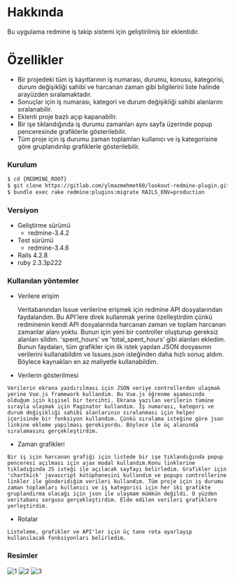# Hakkında
  Bu uygulama redmine iş takip sistemi için geliştirilmiş bir eklentidir. 
  
# Özellikler  
  -  Bir projedeki tüm iş kayıtlarının iş numarası, durumu, konusu, kategorisi, durum değişikliği sahibi ve harcanan zaman gibi bilgilerini liste halinde arayüzden sıralamaktadır.
  -  Sonuçlar için iş numarası, kategori ve durum değişikliği sahibi alanlarını sıralanabilir.
  -  Eklenti proje bazlı açıp kapanabilir.
  -  Bir işe tıklandığında iş durumu zamanları aynı sayfa üzerinde popup penceresinde grafiklerle gösterilebilir.
  -  Tüm proje için iş durumu zaman toplamları kullanıcı ve iş kategorisine göre gruplandırılıp grafiklerle gösterilebilir.

### Kurulum
```sh 
$ cd {REDMINE_ROOT}
$ git clone https://gitlab.com/ylmazmehmet60/lookout-redmine-plugin.git plugins/lookouts
$ bundle exec rake redmine:plugins:migrate RAILS_ENV=production
```

### Versiyon
- Geliştirme sürümü
	- redmine-3.4.2 
- Test sürümü
	- redmine-3.4.6
- Rails 4.2.8
- ruby 2.3.3p222

### Kullanılan yöntemler
  -  Verilere erişim
  
     Veritabanından Issue verilerine erişmek için redmine API dosyalarından faydalandım.
Bu API'lere direk kullanmak yerine özelleştirdim çünkü redminenin kendi API dosyalarında harcanan zaman ve toplam harcanan zamanlar alanı yoktu. Bunun için yeni bir controller oluşturup  gereksiz alanları sildim.  'spent_hours' ve 'total_spent_hours' gibi alanları ekledim. Bunun faydaları, tüm grafikler için ilk istek yapılan JSON dosyasının verilerini kullanabildim ve Issues.json isteğinden daha hızlı sonuç aldım. Böylece kaynakları en az maliyetle kullanabildim.

  -  Verilerin gösterilmesi
  
    Verilerin ekrana yazdırılması için JSON veriye controllerden ulaşmak yerine Vue.js framework kullandım. Bu Vue.js öğrenme aşamasında olduğum için kişisel bir tercihti. Ekrana yazılan verilerin tümüne sırayla ulaşmak için Paginator kullandım. İş numarası, kategori ve durum değişikliği sahibi alanlarının sıralanması için helper içerisinde bir fonksiyon kullandım. Çünkü sıralama isteğine göre json linkine ekleme yapılması gerekiyordu. Böylece ile üç alanında sıralamasını gerçekleştirdim. 


  -  Zaman grafikleri 
  
    Bir iş için harcanan grafiği için listede bir işe tıklandığında popup penceresi açılması için ajax modal kullandım.Konu linklerine tıkladığında JS isteği ile açılacak sayfayı belirledim. Grafikler için 'chartkick' javascript kütüphanesini kullandım ve popups controllerine linkler ile gönderidiğim verileri kullandım. Tüm proje için iş durumu zaman toplamları kullanıcı ve iş kategorisi için her iki grafikte gruplandırma olacağı için json ile ulaşmam mümkün değildi. O yüzden veritabanı sorgusu gerçekleştirdim. Elde edilen verileri grafiklere yerleştirdim. 

  -  Rotalar
  
    Listeleme, grafikler ve API'ler için üç tane rota ayarlayıp kullanılacak fonksiyonları belirledim.

### Resimler

![1](/uploads/e8af6d2ebc5efcbb3e748fef7f3fa01a/1.PNG)
![2](/uploads/9f0b6a5771a1a143397254c492533628/2.PNG)
![3](/uploads/77359b89f58c788ef69228f6a409e4d4/3.PNG)